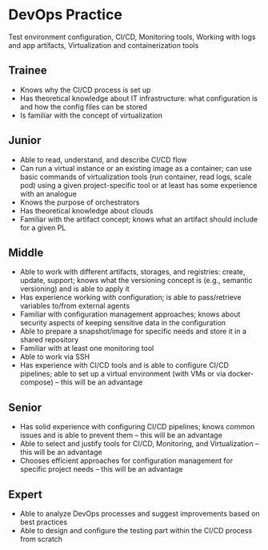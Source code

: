 # DevOps Practice
Test environment configuration, CI/CD, Monitoring tools, Working with logs and app artifacts, Virtualization and containerization tools

## Trainee
- Knows why the CI/CD process is set up
- Has theoretical knowledge about IT infrastructure: what configuration is and how the config files can be stored
- Is familiar with the concept of virtualization

## Junior
- Able to read, understand, and describe CI/CD flow
- Can run a virtual instance or an existing image as a container; can use basic commands of virtualization tools (run container, read logs, scale pod) using a given project-specific tool or at least has some experience with an analogue
- Knows the purpose of orchestrators
- Has theoretical knowledge about clouds
- Familiar with the artifact concept; knows what an artifact should include for a given PL

## Middle
- Able to work with different artifacts, storages, and registries: create, update, support; knows what the versioning concept is (e.g., semantic versioning) and is able to apply it
- Has experience working with configuration; is able to pass/retrieve variables to/from external agents
- Familiar with configuration management approaches; knows about security aspects of keeping sensitive data in the configuration
- Able to prepare a snapshot/image for specific needs and store it in a shared repository
- Familiar with at least one monitoring tool
- Able to work via SSH
- Has experience with CI/CD tools and is able to configure CI/CD pipelines; able to set up a virtual environment (with VMs or via docker-compose) – this will be an advantage

## Senior
- Has solid experience with configuring CI/CD pipelines; knows common issues and is able to prevent them – this will be an advantage
- Able to select and justify tools for CI/CD, Monitoring, and Virtualization – this will be an advantage
- Chooses efficient approaches for configuration management for specific project needs – this will be an advantage

## Expert
- Able to analyze DevOps processes and suggest improvements based on best practices
- Able to design and configure the testing part within the CI/CD process from scratch
